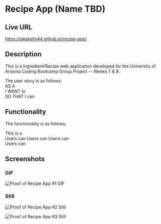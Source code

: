 # Recipe App (Name TBD)

## Live URL
https://jakekelly44.github.io/recipe-app/

## Description
This is a Ingredient/Recipe web application developed for the University of Arizona Coding Bootcamp Group Project -- Weeks 7 & 8. 

The user story is as follows;     
AS A        
I WANT to    
SO THAT I can      

## Functionality 
The functionality is as follows;   

This is a       
Users can 
Users can 
Users can    
Users can 


## Screenshots

### GIF
![Proof of Recipe App #1 GIF](./assets/doc/??? "Proof of Recipe App #1")

### Still
![Proof of Recipe App #2 Still](./assets/doc/??? "Proof of Recipe App #2")

![Proof of Recipe App #3 Still](./assets/doc/??? "Proof of Recipe App #3")


